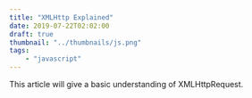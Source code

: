```yaml
---
title: "XMLHttp Explained"
date: 2019-07-22T02:02:00
draft: true
thumbnail: "../thumbnails/js.png"
tags:
    - "javascript"
---
```


This article will give a basic understanding of XMLHttpRequest.